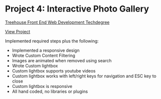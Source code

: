 # Project 4: Interactive Photo Gallery

[Treehouse Front End Web Development Techdegree](https://teamtreehouse.com/techdegree)

[View Project](http://danhayden.github.io/treehouse-fewd-techdegree_project-4)


Implemented required steps plus the following:

- Implemented a responsive design
- Wrote Custom Content Filtering
- Images are animated when removed using search
- Wrote Custom lightbox
- Custom lightbox supports youtube videos
- Custom lightbox works with left/right keys for navigation and ESC key to close
- Custom lightbox is responsive
- All hand coded, no libraries or plugins
